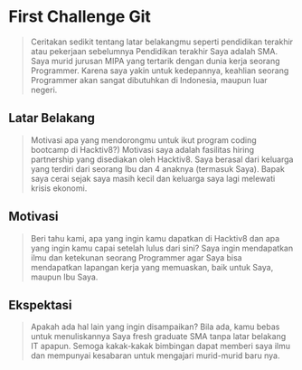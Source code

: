 # First Challenge Git

> Ceritakan sedikit tentang latar belakangmu seperti pendidikan terakhir atau pekerjaan sebelumnya
> Pendidikan terakhir Saya adalah SMA. Saya murid jurusan MIPA yang tertarik dengan dunia kerja seorang Programmer. Karena saya yakin untuk kedepannya, keahlian seorang Programmer akan sangat dibutuhkan di Indonesia, maupun luar negeri.
## Latar Belakang

> Motivasi apa yang mendorongmu untuk ikut program coding bootcamp di Hacktiv8?)
> Motivasi saya adalah fasilitas hiring partnership yang disediakan oleh Hacktiv8. Saya berasal dari keluarga yang terdiri dari seorang Ibu dan 4 anaknya (termasuk Saya). Bapak saya cerai sejak saya masih kecil dan keluarga saya lagi melewati krisis ekonomi.
## Motivasi

> Beri tahu kami, apa yang ingin kamu dapatkan di Hacktiv8 dan apa yang ingin kamu capai setelah lulus dari sini?
> Saya ingin mendapatkan ilmu dan ketekunan seorang Programmer agar Saya bisa mendapatkan lapangan kerja yang memuaskan, baik untuk Saya, maupun Ibu Saya.
## Ekspektasi

> Apakah ada hal lain yang ingin disampaikan? Bila ada, kamu bebas untuk menuliskannya
> Saya fresh graduate SMA tanpa latar belakang IT apapun. Semoga kakak-kakak bimbingan dapat memberi saya ilmu dan mempunyai kesabaran untuk mengajari murid-murid baru nya.